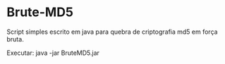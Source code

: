 # Brute-MD5

Script simples escrito em java para quebra de criptografia md5 em força bruta.


Executar:
java -jar BruteMD5.jar
